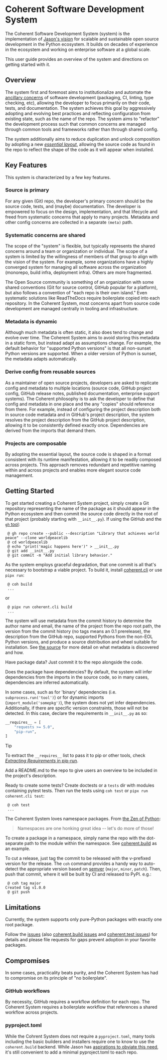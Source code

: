 # Coherent Software Development System

The Coherent Software Development System (system) is the implementation of [Jason's vision](https://blog.jaraco.com/vision-for-scalable-OSS-development/) for scalable and sustainable open source development in the Python ecosystem. It builds on decades of experience in the ecosystem and working on enterprise software at a global scale.

This user guide provides an overview of the system and directions on getting started with it.

## Overview

The system first and foremost aims to institutionalize and automate the [ancillary concerns](https://docs.google.com/presentation/d/111mO95s35P3AZzvhMD7uRo0ARgb3GRkuzjqqi8GS48U/edit?slide=id.g3561a517004_0_53#slide=id.g3561a517004_0_53) of software development (packaging, CI, linting, type checking, etc), allowing the developer to focus primarily on their code, tests, and documentation. The system achieves this goal by aggressively adopting and evolving best practices and reflecting configuration from existing state, such as the name of the repo. The system aims to "refactor" the development process such that common concerns are managed through common tools and frameworks rather than through shared config.

The system additionally aims to reduce duplication and unlock composition by adopting a new [*essential layout*](essential-layout.md), allowing the source code as found in the repo to reflect the shape of the code as it will appear when installed.

## Key Features

This system is characterized by a few key features.

### Source is primary

For any given (Git) repo, the developer's primary concern should be the source code, tests, and (maybe) documentation. The developer is empowered to focus on the design, implementation, and that lifecycle and freed from systematic concerns that apply to many projects. Metadata and other config concerns are collected in a separate `(meta)` path.

### Systematic concerns are shared

The scope of the "system" is flexible, but typically represents the shared concerns around a team or organization or individual. The scope of a system is limited by the willingness of members of that group to align with the vision of the system. For example, some organizations have a highly converged system for managing all software across the organization (monorepo, build infra, deployment infra). Others are more fragmented.

The Open Source community is something of an organization with some shared conventions (Git for source control, GitHub popular for a platform), but also follows a convention of "each repo is their own island." Even systematic solutions like ReadTheDocs require boilerplate copied into each repository. In the Coherent System, most concerns apart from source code development are managed centrally in tooling and infrastructure.

### Metadata is dynamic

Although much metadata is often static, it also does tend to change and evolve over time. The Coherent System aims to avoid storing this metadata in a static form, but instead adapt as assumptions change. For example, the default behavior for "supported Python versions" is that all non-sunset Python versions are supported. When a older version of Python is sunset, the metadata adapts automatically.

### Derive config from reusable sources

As a maintainer of open source projects, developers are asked to replicate config and metadata to multiple locations (source code, GitHub project config, GitHub release notes, published documentation, enterprise support systems). The Coherent philosophy is to ask the developer to define that config and metadata in one place and the any "copies" should reference from there. For example, instead of configuring the project description both in source code metadata and in GitHub's project description, the system resolves the project description from the GitHub project description, allowing it to be consistently defined exactly once. Dependencies are derived from the imports that demand them.

### Projects are composable

By adopting the essential layout, the source code is shaped in a format consistent with its runtime manifestation, allowing it to be readily composed across projects. This approach removes redundant and repetitive naming within and across projects and enables more elegant source code management.

## Getting Started

To get started creating a Coherent System project, simply create a Git repository representing the name of the package as it should appear in the Python ecosystem and then commit the source code directly in the root of that project (probably starting with `__init__.py`). If using the GitHub and the [`gh` tool](https://cli.github.com/):

```shell
 @ gh repo create --public --description "Library that achieves world peace" --clone worldpeacelib
 @ cd worldpeacelib
 @ echo "print('magic happens here')" > __init__.py
 @ git add __init__.py
 @ git commit -m "Add initial library behavior."
```

As the system employs graceful degradation, that one commit is all that's necessary to bootstrap a viable project. To build it, install [coherent.cli](https://pypi.org/project/coherent.cli) or use `pipx run`:

```shell
 @ coh build
 ...
```

or

```shell
 @ pipx run coherent.cli build
 ...
```

The system will use metadata from the commit history to determine the author name and email, the name of the project from the repo root path, the version from the commit history (no tags means an 0.1 prerelease), the description from the GitHub repo, supported Pythons from the non-EOL Python versions, and produce a source distribution and wheel suitable for installation. See [the source](https://github.com/coherent-oss/coherent.build/blob/main/discovery.py) for more detail on what metadata is discovered and how.

Have package data? Just commit it to the repo alongside the code.

Does the package have dependencies? By default, the system will infer dependencies from the imports in the source code, so in many cases, dependencies are inferred automatically.

In some cases, such as for 'binary' dependencies (i.e. `subprocess.run('tool')`) or for dynamic imports (`import_module('somepkg')`), the system does not yet infer dependencies. Additionally, if there are specific version constraints, those will not be detected. In this case, declare the requirements in `__init__.py` as so:

```python
__requires__ = [
    "requests >= 5.0",
    "pip-run",
]
```

> [!Tip]
> To extract the `__requires__` list to pass it to pip or other tools,
> check [_Extracting Requirements_ in pip-run](https://github.com/jaraco/pip-run#extracting-requirements).

Add a README.md to the repo to give users an overview to be included in the project's description.

Ready to create some tests? Create doctests or a `tests` dir with modules containing pytest tests. Then run the tests using `coh test` or `pipx run coherent.cli test`:

```shell
 @ coh test
 ...
```

The Coherent System loves namespace packages. From [the Zen of Python](https://peps.python.org/pep-0020/):

> Namespaces are one honking great idea -- let's do more of those!

To create a package in a namespace, simply name the repo with the dot-separate path to the module within the namespace. See [coherent.build](https://github.com/coherent-oss/coherent.build) as an example.

To cut a release, just tag the commit to be released with the v-prefixed version for the release. The `coh` command provides a handy way to auto-detect the appropriate version based on [semver](https://semver.org/) (`major`, `minor`, `patch`). Then, push that commit, where it will be built by CI and released to PyPI. e.g.:

```shell
 @ coh tag major
Created tag v1.0.0
 @ git push
```

## Limitations

Currently, the system supports only pure-Python packages with exactly one root package.

Follow the [issues](https://github.com/coherent-oss/system/issues) (also [coherent.build issues](https://github.com/coherent-oss/coherent.build/issues) and [coherent.test issues](https://github.com/coherent-oss/coherent.test/issues)) for details and please file requests for gaps prevent adoption in your favorite packages.

## Compromises

In some cases, practicality beats purity, and the Coherent System has had to compromise on its principle of "no boilerplate".

### GitHub workflows

By necessity, GitHub requires a workflow definition for each repo. The Coherent System requires a boilerplate workflow that references a shared workflow across projects.

### pyproject.toml

While the Cohrent System does not require a `pyproject.toml`, many tools including the basic builders and installers require one to know to use the `coherent.build` backend. While Jason has [aspirations to obviate this need](https://hackmd.io/gsTGbh9TRbKFj5Y7nkuNzA), it's still convenient to add a minimal pyproject.toml to each repo.
